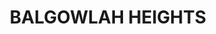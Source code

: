 ---
lastmod: '2025-04-06T06:05:20+00:00'
latitude: -33.79315
layout: suburb
longitude: 151.258069
postcode: '2093'
state: NSW
title: BALGOWLAH HEIGHTS
url: /nsw/balgowlah-heights/
---